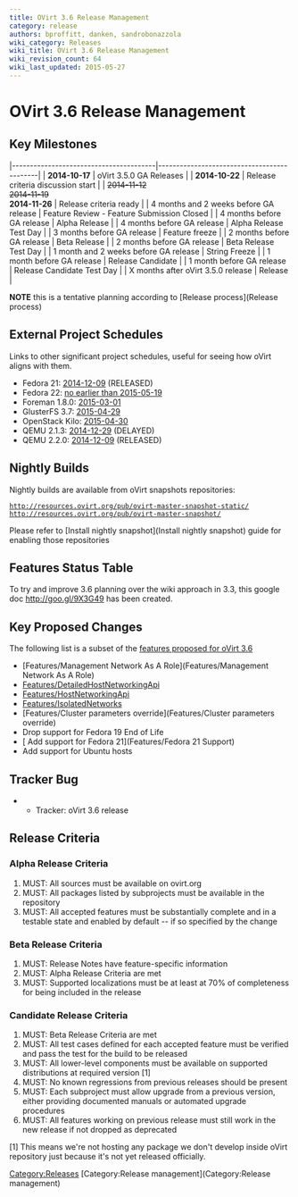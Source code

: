 ```yaml
---
title: OVirt 3.6 Release Management
category: release
authors: bproffitt, danken, sandrobonazzola
wiki_category: Releases
wiki_title: OVirt 3.6 Release Management
wiki_revision_count: 64
wiki_last_updated: 2015-05-27
---
```


# OVirt 3.6 Release Management

## Key Milestones

|----------------------------------------|--------------------------------------------|
| **2014-10-17**                         | oVirt 3.5.0 GA Releases                    |
| **2014-10-22**                         | Release criteria discussion start          |
| <s>2014-11-12</s>                      
 <s>2014-11-19</s>                       
 **2014-11-26**                          | Release criteria ready                     |
| 4 months and 2 weeks before GA release | Feature Review - Feature Submission Closed |
| 4 months before GA release             | Alpha Release                              |
| 4 months before GA release             | Alpha Release Test Day                     |
| 3 months before GA release             | Feature freeze                             |
| 2 months before GA release             | Beta Release                               |
| 2 months before GA release             | Beta Release Test Day                      |
| 1 month and 2 weeks before GA release  | String Freeze                              |
| 1 month before GA release              | Release Candidate                          |
| 1 month before GA release              | Release Candidate Test Day                 |
| X months after oVirt 3.5.0 release     | Release                                    |

**NOTE** this is a tentative planning according to [Release process](Release process)

## External Project Schedules

Links to other significant project schedules, useful for seeing how oVirt aligns with them.

*   Fedora 21: [2014-12-09](https://fedoraproject.org/wiki/Releases/21/Schedule) (RELEASED)
*   Fedora 22: [no earlier than 2015-05-19](https://fedoraproject.org/wiki/Releases/22/Schedule)
*   Foreman 1.8.0: [2015-03-01](http://projects.theforeman.org/rb/releases/foreman)
*   GlusterFS 3.7: [2015-04-29](http://www.gluster.org/community/documentation/index.php/Planning37)
*   OpenStack Kilo: [2015-04-30](https://wiki.openstack.org/wiki/Kilo_Release_Schedule)
*   QEMU 2.1.3: [2014-12-29](http://wiki.qemu.org/Planning/2.1) (DELAYED)
*   QEMU 2.2.0: [2014-12-09](http://wiki.qemu.org/Planning/2.2) (RELEASED)

## Nightly Builds

Nightly builds are available from oVirt snapshots repositories:

[`http://resources.ovirt.org/pub/ovirt-master-snapshot-static/`](http://resources.ovirt.org/pub/ovirt-master-snapshot-static/)
[`http://resources.ovirt.org/pub/ovirt-master-snapshot/`](http://resources.ovirt.org/pub/ovirt-master-snapshot/)

Please refer to [Install nightly snapshot](Install nightly snapshot) guide for enabling those repositories

## Features Status Table

To try and improve 3.6 planning over the wiki approach in 3.3, this google doc <http://goo.gl/9X3G49> has been created.

## Key Proposed Changes

The following list is a subset of the [features proposed for oVirt 3.6](http://www.ovirt.org/Category:OVirt_3.6_Proposed_Feature)

*   [Features/Management Network As A Role](Features/Management Network As A Role)
*   [Features/DetailedHostNetworkingApi](Features/DetailedHostNetworkingApi)
*   [Features/HostNetworkingApi](Features/HostNetworkingApi)
*   [Features/IsolatedNetworks](Features/IsolatedNetworks)
*   [Features/Cluster parameters override](Features/Cluster parameters override)
*   Drop support for Fedora 19 End of Life
*   [ Add support for Fedora 21](Features/Fedora 21 Support)
*   Add support for Ubuntu hosts

## Tracker Bug

*   - Tracker: oVirt 3.6 release

## Release Criteria

### Alpha Release Criteria

1.  MUST: All sources must be available on ovirt.org
2.  MUST: All packages listed by subprojects must be available in the repository
3.  MUST: All accepted features must be substantially complete and in a testable state and enabled by default -- if so specified by the change

### Beta Release Criteria

1.  MUST: Release Notes have feature-specific information
2.  MUST: Alpha Release Criteria are met
3.  MUST: Supported localizations must be at least at 70% of completeness for being included in the release

### Candidate Release Criteria

1.  MUST: Beta Release Criteria are met
2.  MUST: All test cases defined for each accepted feature must be verified and pass the test for the build to be released
3.  MUST: All lower-level components must be available on supported distributions at required version [1]
4.  MUST: No known regressions from previous releases should be present
5.  MUST: Each subproject must allow upgrade from a previous version, either providing documented manuals or automated upgrade procedures
6.  MUST: All features working on previous release must still work in the new release if not dropped as deprecated

[1] This means we're not hosting any package we don't develop inside oVirt repository just because it's not yet released officially.

<Category:Releases> [Category:Release management](Category:Release management)

